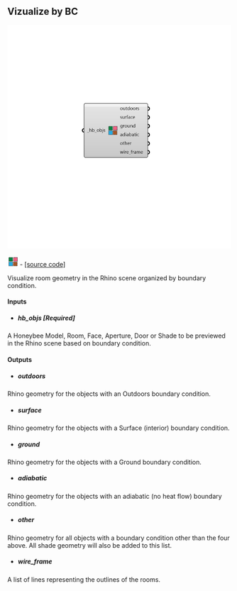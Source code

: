 ## Vizualize by BC

![](../../images/components/Vizualize_by_BC.png)

![](../../images/icons/Vizualize_by_BC.png) - [[source code]](https://github.com/ladybug-tools/honeybee-grasshopper-core/blob/master/honeybee_grasshopper_core/src//HB%20Vizualize%20by%20BC.py)


Visualize room geometry in the Rhino scene organized by boundary condition. 



#### Inputs
* ##### hb_objs [Required]
A Honeybee Model, Room, Face, Aperture, Door or Shade to be previewed in the Rhino scene based on boundary condition. 

#### Outputs
* ##### outdoors
Rhino geometry for the objects with an Outdoors boundary condition. 
* ##### surface
Rhino geometry for the objects with a Surface (interior) boundary condition. 
* ##### ground
Rhino geometry for the objects with a Ground boundary condition. 
* ##### adiabatic
Rhino geometry for the objects with an adiabatic (no heat flow) boundary condition. 
* ##### other
Rhino geometry for all objects with a boundary condition other than the four above. All shade geometry will also be added to this list. 
* ##### wire_frame
A list of lines representing the outlines of the rooms. 